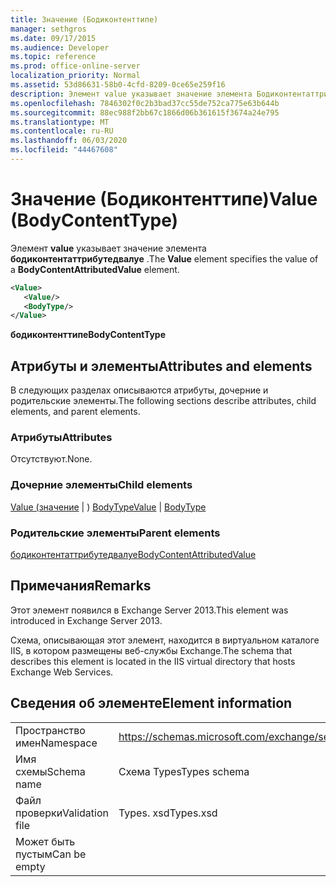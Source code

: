 ```yaml
---
title: Значение (Бодиконтенттипе)
manager: sethgros
ms.date: 09/17/2015
ms.audience: Developer
ms.topic: reference
ms.prod: office-online-server
localization_priority: Normal
ms.assetid: 53d86631-58b0-4cfd-8209-0ce65e259f16
description: Элемент value указывает значение элемента Бодиконтентаттрибутедвалуе.
ms.openlocfilehash: 7846302f0c2b3bad37cc55de752ca775e63b644b
ms.sourcegitcommit: 88ec988f2bb67c1866d06b361615f3674a24e795
ms.translationtype: MT
ms.contentlocale: ru-RU
ms.lasthandoff: 06/03/2020
ms.locfileid: "44467608"
---
```

# <a name="value-bodycontenttype"></a><span data-ttu-id="14b8c-103">Значение (Бодиконтенттипе)</span><span class="sxs-lookup"><span data-stu-id="14b8c-103">Value (BodyContentType)</span></span>

<span data-ttu-id="14b8c-104">Элемент **value** указывает значение элемента **бодиконтентаттрибутедвалуе** .</span><span class="sxs-lookup"><span data-stu-id="14b8c-104">The **Value** element specifies the value of a **BodyContentAttributedValue** element.</span></span> 
  
```XML
<Value>
   <Value/>
   <BodyType/>
</Value>
```

<span data-ttu-id="14b8c-105">**бодиконтенттипе**</span><span class="sxs-lookup"><span data-stu-id="14b8c-105">**BodyContentType**</span></span>

## <a name="attributes-and-elements"></a><span data-ttu-id="14b8c-106">Атрибуты и элементы</span><span class="sxs-lookup"><span data-stu-id="14b8c-106">Attributes and elements</span></span>

<span data-ttu-id="14b8c-107">В следующих разделах описываются атрибуты, дочерние и родительские элементы.</span><span class="sxs-lookup"><span data-stu-id="14b8c-107">The following sections describe attributes, child elements, and parent elements.</span></span>
  
### <a name="attributes"></a><span data-ttu-id="14b8c-108">Атрибуты</span><span class="sxs-lookup"><span data-stu-id="14b8c-108">Attributes</span></span>

<span data-ttu-id="14b8c-109">Отсутствуют.</span><span class="sxs-lookup"><span data-stu-id="14b8c-109">None.</span></span>
  
### <a name="child-elements"></a><span data-ttu-id="14b8c-110">Дочерние элементы</span><span class="sxs-lookup"><span data-stu-id="14b8c-110">Child elements</span></span>

<span data-ttu-id="14b8c-111">[Value (значение](value.md)  |  ) [BodyType](bodytype.md)</span><span class="sxs-lookup"><span data-stu-id="14b8c-111">[Value](value.md) | [BodyType](bodytype.md)</span></span>
  
### <a name="parent-elements"></a><span data-ttu-id="14b8c-112">Родительские элементы</span><span class="sxs-lookup"><span data-stu-id="14b8c-112">Parent elements</span></span>

[<span data-ttu-id="14b8c-113">бодиконтентаттрибутедвалуе</span><span class="sxs-lookup"><span data-stu-id="14b8c-113">BodyContentAttributedValue</span></span>](bodycontentattributedvalue.md)
  
## <a name="remarks"></a><span data-ttu-id="14b8c-114">Примечания</span><span class="sxs-lookup"><span data-stu-id="14b8c-114">Remarks</span></span>

<span data-ttu-id="14b8c-115">Этот элемент появился в Exchange Server 2013.</span><span class="sxs-lookup"><span data-stu-id="14b8c-115">This element was introduced in Exchange Server 2013.</span></span>
  
<span data-ttu-id="14b8c-116">Схема, описывающая этот элемент, находится в виртуальном каталоге IIS, в котором размещены веб-службы Exchange.</span><span class="sxs-lookup"><span data-stu-id="14b8c-116">The schema that describes this element is located in the IIS virtual directory that hosts Exchange Web Services.</span></span>
  
## <a name="element-information"></a><span data-ttu-id="14b8c-117">Сведения об элементе</span><span class="sxs-lookup"><span data-stu-id="14b8c-117">Element information</span></span>

|||
|:-----|:-----|
|<span data-ttu-id="14b8c-118">Пространство имен</span><span class="sxs-lookup"><span data-stu-id="14b8c-118">Namespace</span></span>  <br/> |https://schemas.microsoft.com/exchange/services/2006/types  <br/> |
|<span data-ttu-id="14b8c-119">Имя схемы</span><span class="sxs-lookup"><span data-stu-id="14b8c-119">Schema name</span></span>  <br/> |<span data-ttu-id="14b8c-120">Схема Types</span><span class="sxs-lookup"><span data-stu-id="14b8c-120">Types schema</span></span>  <br/> |
|<span data-ttu-id="14b8c-121">Файл проверки</span><span class="sxs-lookup"><span data-stu-id="14b8c-121">Validation file</span></span>  <br/> |<span data-ttu-id="14b8c-122">Types. xsd</span><span class="sxs-lookup"><span data-stu-id="14b8c-122">Types.xsd</span></span>  <br/> |
|<span data-ttu-id="14b8c-123">Может быть пустым</span><span class="sxs-lookup"><span data-stu-id="14b8c-123">Can be empty</span></span>  <br/> ||
   

